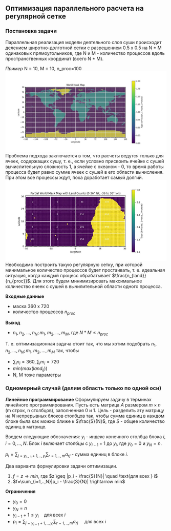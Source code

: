 ## Оптимизация параллельного расчета на регулярной сетке

### Постановка задачи 

Параллельная реализация модели деятельного слоя суши происходит делением
широтно-долготной сетки с разрешением 0.5 x 0.5
на N * M одинаковых прямоугольников,
где N и M - количество процессов вдоль пространственных координат (всего N * M).

_Пример_ N = 10, M = 10, n_proc=100
![mask_map.jpg](https://github.com/SEnikeeva/proc_optimisation/blob/598aaf59be788a74850bb12aa361241395f2ab0c/data/mask_map.jpg)
Проблема подхода заключается в том, что расчеты ведутся только для ячеек,
содержащих сушу, т. е., если условно присвоить ячейке с сушей вычислительную сложность 1,
а ячейке с океаном - 0, то время работы процесса будет равно сумме ячеек с сушей
в его области вычисления. При этом все процессы ждут, пока доработает самый долгий.
![mask_map_part.jpg](https://github.com/SEnikeeva/proc_optimisation/blob/598aaf59be788a74850bb12aa361241395f2ab0c/data/mask_map_part.jpg)
Необходимо построить такую регулярную сетку, при которой минимальное количество процессов будет простаивать,
т. е. идеальная ситуация, когда каждый процесс обрабатывает $\frac{n_{land}}{n_{proc}}$.
Для этого будем минимизировать максимальное количество ячеек с сушей в вычилительной области одного процесса.

**Входные данные** 
- маска 360 x 720
- количество процессов $n_{proc}$

**Выход**
- $n_1, n_2, ..., n_N; m_1, m_2, ..., m_M$, где $N * M ≤ n_{proc}$

Т. е. оптимизационная задача стоит так, что мы хотим подобрать $n_1, n_2, ..., n_N; m_1, m_2, ..., m_M$ так, чтобы 
- $\sum_i n_i = 360, \sum_i m_i = 720$
- $min(max(land_{ij}))$
- N, M тоже параметры

### Одномерный случай (делим область только по одной оси)
**Линейное программирование**
Сформулируем задачу в терминах линейного программирования.
Пусть есть матрица $A$ размером $m \times n$  (m строк, n столбцов), заполненная 0 и 1.
Цель - разделить эту матрицу на $N$ непрерывных блоков столбцов так, чтобы сумма единиц в каждом блоке
была как можно ближе к $\frac{S}{N}$, где $S$ - общее количество единиц в матрице.

Введем следующие обозначения:
$y_i$ - индекс конечного столбца блока $i, i=0, \ldots, N$.
Блок $i$ включает столбцы с $y_{i-1} + 1$ до $y_i$, где $y_0 = 0$ и $y_N = n$. 

$p_i=\sum_{j=y_{i-1}+1,..,y_i} \sum_{r=1,..,m} a_{rj}$ - сумма единиц в блоке $i$.

Два варианта формулировки задачи оптимизации.
1. $f=z \rightarrow min$, где $z \geq |p_i - \frac{S}{N}| \quad \text{для всех } i$
2. $f=\sum_{i=1,..,N}|p_i - \frac{S}{N}| \rightarrow min$

**Ограничения**
- $y_0 = 0$
- $y_N = n$
- $y_{i-1} + 1 \leq y_i \quad \text{для всех } i$
- $p_i=\sum_{j=y_{i-1}+1,..,y_i} \sum_{r=1,..,m} a_{rj}$ $\quad \text{для всех } i$
